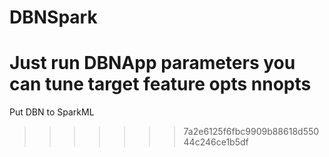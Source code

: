 # DBNSpark
Just run DBNApp
parameters you can tune
target
feature
opts
nnopts
=======
Put DBN to SparkML
>>>>>>> 7a2e6125f6fbc9909b88618d55044c246ce1b5df
